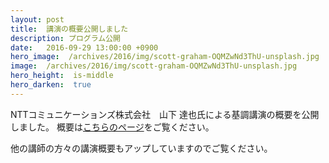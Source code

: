 ```yaml
---
layout: post
title:  講演の概要公開しました
description: プログラム公開
date:   2016-09-29 13:00:00 +0900
hero_image:  /archives/2016/img/scott-graham-OQMZwNd3ThU-unsplash.jpg
image:  /archives/2016/img/scott-graham-OQMZwNd3ThU-unsplash.jpg
hero_height:  is-middle
hero_darken:  true
---
```


NTTコミュニケーションズ株式会社　山下 達也氏による基調講演の概要を公開しました。
概要は[こちらのページ](/archives/2016/program)をご覧ください。

他の講師の方々の講演概要もアップしていますのでご覧ください。
